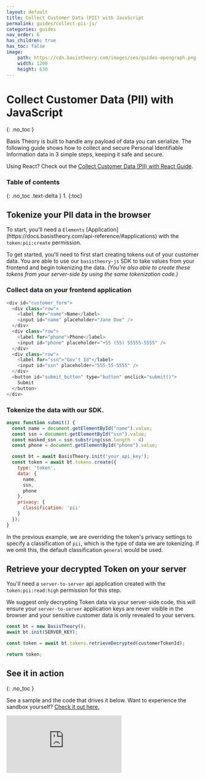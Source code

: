 ```yaml
---
layout: default
title: Collect Customer Data (PII) with JavaScript
permalink: guides/collect-pii-js/
categories: guides
nav_order: 6
has_children: true
has_toc: false
image:
    path: https://cdn.basistheory.com/images/seo/guides-opengraph.png
    width: 1200
    height: 630
---
```

# Collect Customer Data (PII) with JavaScript
{: .no_toc }

Basis Theory is built to handle any payload of data you can serialize. The following guide shows how to collect and secure Personal Identifiable Information data in 3 simple steps, keeping it safe and secure.

Using React? Check out the [Collect Customer Data (PII) with React Guide](/guides/collect-pii-react).

### Table of contents
{: .no_toc .text-delta }
1. 
{:toc}

## Tokenize your PII data in the browser

<span class="base-alert warning">
  <span>
    To start, you'll need a <code>Elements</code> [Application](https://docs.basistheory.com/api-reference/#applications) with the <code>token:pii:create</code> permission.
  </span>
</span>

To get started, you'll need to first start creating tokens out of your customer data. You are able to use our <code>basistheory-js</code> SDK to take values from your frontend and begin tokenizing the data. *(You're also able to create these tokens from your server-side by using the same tokenization code.)*

### Collect data on your frontend application

```js
<div id="customer_form">
  <div class="row">
    <label for="name">Name</label>
    <input id="name" placeholder="Jane Doe" />
  </div>
  <div class="row">
    <label for="phone">Phone</label>
    <input id="phone" placeholder="+55 (55) 55555-5555" />
  </div>
  <div class="row">
    <label for="ssn">"Gov't Id"</label>
    <input id="ssn" placeholder="555-55-5555" />
  </div>
  <button id="submit_button" type="button" onclick="submit()">
    Submit
  </button>
</div>
```

### Tokenize the data with our SDK.

```js
async function submit() {
  const name = document.getElementById("name").value;
  const ssn = document.getElementById("ssn").value;
  const masked_ssn = ssn.substring(ssn.length - 4)
  const phone = document.getElementById("phone").value;

  const bt = await BasisTheory.init('your_api_key');
  const token = await bt.tokens.create({
    type: 'token',
    data: {
      name,
      ssn,
      phone
    },
    privacy: {
      classification: 'pii'
    }
  });
}
```

In the previous example, we are overriding the token's privacy settings to specify a classification of `pii`, which is the type of data we are tokenizing. If we omit this, the default classification `general` would be used. 

## Retrieve your decrypted Token on your server

<span class="base-alert warning">
  <span>
    You'll need a <code>server-to-server</code> api application created with the <code>token:pii:read:high</code> permission for this step.
  </span>
</span>

We suggest only decrypting Token data via your server-side code, this will ensure your <code>server-to-server</code> application keys are never visible in the browser and your sensitive customer data is only revealed to your servers.

```js
const bt = new BasisTheory();
await bt.init(SERVER_KEY);

const token = await bt.tokens.retrieveDecrypted(customerTokenId);

return token;
```

## See it in action
{: .no_toc }

See a sample and the code that drives it below. Want to experience the sandbox yourself? [Check it out here.](https://codesandbox.io/s/tokenize-customer-data-ifqz0)

<div class="iframe-container">
  <iframe src="https://codesandbox.io/embed/tokenize-customer-data-ifqz0?fontsize=14&hidenavigation=1&theme=dark" class="iframe-code" allowfullscreen="" frameborder="0"></iframe>
</div>

